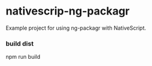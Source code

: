 # nativescrip-ng-packagr

Example project for using ng-packagr with NativeScript.

### build dist

npm run build
